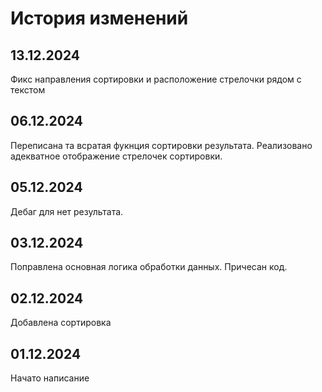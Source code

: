 # История изменений

## 13.12.2024

Фикс направления сортировки и расположение стрелочки рядом с текстом

## 06.12.2024

Переписана та всратая фукнция сортировки результата. Реализовано адекватное отображение стрелочек сортировки.

## 05.12.2024

Дебаг для нет результата.

## 03.12.2024

Поправлена основная логика обработки данных. Причесан код.

## 02.12.2024

Добавлена сортировка

## 01.12.2024

Начато написание